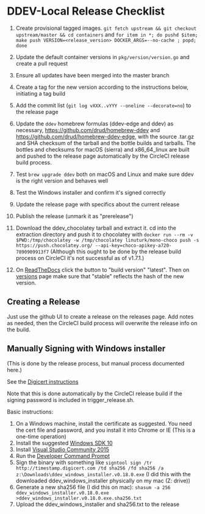 # DDEV-Local Release Checklist

1. Create provisional tagged images. `git fetch upstream && git checkout upstream/master && cd containers` and `for item in *; do pushd $item; make push VERSION=<release_version> DOCKER_ARGS=--no-cache ; popd; done`

2. Update the default container versions in `pkg/version/version.go` and create a pull request
3. Ensure all updates have been merged into the master branch
4. Create a tag for the new version according to the instructions below, initiating a tag build
5. Add the commit list (`git log vXXX..vYYY --oneline --decorate=no`) to the release page
6. Update the `ddev` homebrew formulas (ddev-edge and ddev) as necessary, <https://github.com/drud/homebrew-ddev> and <https://github.com/drud/homebrew-ddev-edge,> with the source .tar.gz and SHA checksum of the tarball and the bottle builds and tarballs. The bottles and checksums for macOS (sierra) and x86_64_linux are built and pushed to the release page automatically by the CircleCI release build process.
7. Test `brew upgrade ddev` both on macOS and Linux and make sure ddev is the right version and behaves well
8. Test the Windows installer and confirm it's signed correctly
9. Update the release page with specifics about the current release
10. Publish the release (unmark it as "prerelease")
11. Download the ddev_chocolatey tarball and extract it. cd into the extraction directory and push it to chocolatey with `docker run --rm -v $PWD:/tmp/chocolatey -w /tmp/chocolatey linuturk/mono-choco push -s https://push.chocolatey.org/ --api-key=choco-apikey-a720-7890909913f7`  (Although this ought to be done by the release build process on CircleCI it's not successful as of v1.7.1.)
12. On [ReadTheDocs](https://readthedocs.org/projects/ddev/builds) click the button to "build version" "latest".  Then on [versions](https://readthedocs.org/projects/ddev/versions/) page make sure that "stable" reflects the hash of the new version.

## Creating a Release

Just use the github UI to create a release on the releases page. Add notes as needed, then the CircleCI build process will overwrite the release info on the build.

## Manually Signing with Windows installer

(This is done by the release process, but manual process documented here.)

See the [Digicert instructions](https://www.digicert.com/code-signing/signcode-signtool-command-line.htm)

Note that this is done automatically by the CircleCI release build if the signing password is included in trigger_release.sh.

Basic instructions:

1. On a Windows machine, install the certificate as suggested. You need the cert file and password, and you install it into Chrome or IE (This is a one-time operation)
2. Install the suggested [Windows SDK 10](https://developer.microsoft.com/en-us/windows/downloads/windows-10-sdk)
3. Install [Visual Studio Community 2015](https://msdn.microsoft.com/en-us/library/mt613162.aspx)
4. Run the [Developer Command Prompt](https://docs.microsoft.com/en-us/dotnet/framework/tools/developer-command-prompt-for-vs)
5. Sign the binary with something like `signtool sign /tr http://timestamp.digicert.com /td sha256 /fd sha256 /a z:\Downloads\ddev_windows_installer.v0.18.0.exe` (I did this with the downloaded ddev_windows_installer physically on my mac (Z: drive))
6. Generate a new sha256 file (I did this on mac): `shasum -a 256 ddev_windows_installer.v0.18.0.exe >ddev_windows_installer.v0.18.0.exe.sha256.txt`
7. Upload the ddev_windows_installer and sha256.txt to the release
